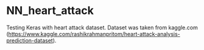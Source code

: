 # NN_heart_attack
Testing Keras with heart attack dataset.
Dataset was taken from kaggle.com (https://www.kaggle.com/rashikrahmanpritom/heart-attack-analysis-prediction-dataset).
